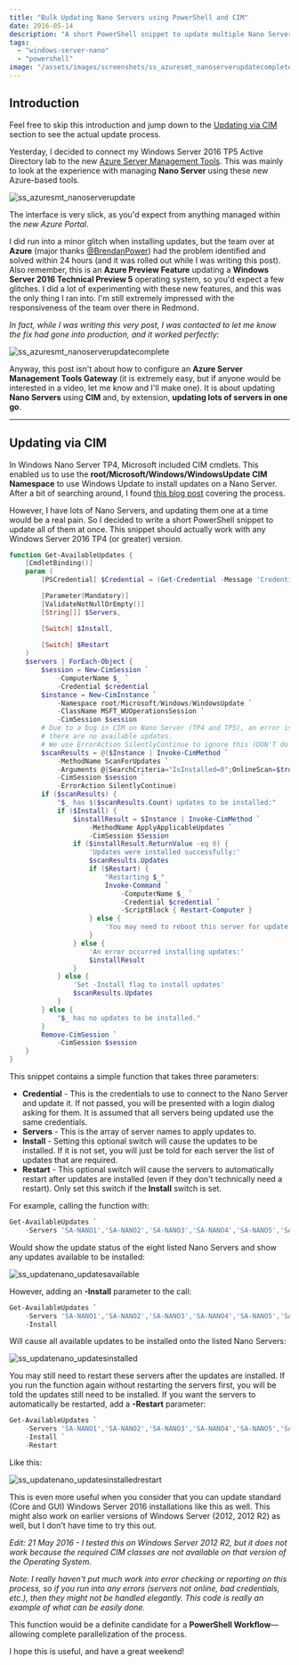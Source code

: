 ```yaml
---
title: "Bulk Updating Nano Servers using PowerShell and CIM"
date: 2016-05-14
description: "A short PowerShell snippet to update multiple Nano Servers using CIM and Windows Update."
tags:
  - "windows-server-nano"
  - "powershell"
image: "/assets/images/screenshots/ss_azuresmt_nanoserverupdatecomplete.png"
---
```


## Introduction

Feel free to skip this introduction and jump down to the [Updating via CIM](#updating-via-cim) section to see the actual update process.

Yesterday, I decided to connect my Windows Server 2016 TP5 Active Directory lab to the new [Azure Server Management Tools](https://blogs.technet.microsoft.com/nanoserver/2016/02/09/introducing-server-management-tools/). This was mainly to look at the experience with managing **Nano Server** using these new Azure-based tools.

![ss_azuresmt_nanoserverupdate](/assets/images/screenshots/ss_azuresmt_nanoserverupdate1.png)

The interface is very slick, as you'd expect from anything managed within the _new Azure Portal_.

I did run into a minor glitch when installing updates, but the team over at **Azure** (major thanks [@BrendanPower](https://twitter.com/brendanpower)) had the problem identified and solved within 24 hours (and it was rolled out while I was writing this post). Also remember, this is an **Azure Preview Feature** updating a **Windows Server 2016 Technical Preview 5** operating system, so you'd expect a few glitches. I did a lot of experimenting with these new features, and this was the only thing I ran into. I'm still extremely impressed with the responsiveness of the team over there in Redmond.

_In fact, while I was writing this very post, I was contacted to let me know the fix had gone into production, and it worked perfectly:_

![ss_azuresmt_nanoserverupdatecomplete](/assets/images/screenshots/ss_azuresmt_nanoserverupdatecomplete.png)

Anyway, this post isn't about how to configure an **Azure Server Management Tools Gateway** (it is extremely easy, but if anyone would be interested in a video, let me know and I'll make one). It is about updating **Nano Servers** using **CIM** and, by extension, **updating lots of servers in one go**.

---

## Updating via CIM

In Windows Nano Server TP4, Microsoft included CIM cmdlets. This enabled us to use the **root/Microsoft/Windows/WindowsUpdate CIM Namespace** to use Windows Update to install updates on a Nano Server. After a bit of searching around, I found [this blog post](https://blogs.technet.microsoft.com/nanoserver/2016/01/16/updating-nano-server-using-windows-update-or-windows-server-update-service/) covering the process.

However, I have lots of Nano Servers, and updating them one at a time would be a real pain. So I decided to write a short PowerShell snippet to update all of them at once. This snippet should actually work with any Windows Server 2016 TP4 (or greater) version.

```powershell
function Get-AvailableUpdates {
    [CmdletBinding()]
    param (
        [PSCredential] $Credential = (Get-Credential -Message 'Credentials to use to update Servers'),

        [Parameter(Mandatory)]
        [ValidateNotNullOrEmpty()]
        [String[]] $Servers,

        [Switch] $Install,
        
        [Switch] $Restart
    )
    $servers | ForEach-Object {
        $session = New-CimSession `
            -ComputerName $_ `
            -Credential $credential
        $instance = New-CimInstance `
            -Namespace root/Microsoft/Windows/WindowsUpdate `
            -ClassName MSFT_WUOperationsSession `
            -CimSession $session
        # Due to a bug in CIM on Nano Server (TP4 and TP5), an error is returned when
        # there are no available updates.
        # We use ErrorAction SilentlyContinue to ignore this (DON'T do this in a production script!!!!)
        $scanResults = @($Instance | Invoke-CimMethod `
            -MethodName ScanForUpdates `
            -Arguments @{SearchCriteria="IsInstalled=0";OnlineScan=$true} `
            -CimSession $session `
            -ErrorAction SilentlyContinue)
        if ($scanResults) {
            "$_ has $($scanResults.Count) updates to be installed:"
            if ($Install) {
                $installResult = $Instance | Invoke-CimMethod `
                    -MethodName ApplyApplicableUpdates `
                    -CimSession $Session
                if ($installResult.ReturnValue -eq 0) {
                    'Updates were installed successfully:'
                    $scanResults.Updates
                    if ($Restart) {
                        "Restarting $_"
                        Invoke-Command `
                            -ComputerName $_ `
                            -Credential $credential `
                            -ScriptBlock { Restart-Computer }
                    } else {
                        'You may need to reboot this server for update installation to complete.'
                    }
                } else {
                    'An error occurred installing updates:'
                    $installResult
                }
            } else {
                'Set -Install flag to install updates'
                $scanResults.Updates
            }
        } else {
            "$_ has no updates to be installed."
        }
        Remove-CimSession `
            -CimSession $session
    }
}
```

This snippet contains a simple function that takes three parameters:

- **Credential** - This is the credentials to use to connect to the Nano Server and update it. If not passed, you will be presented with a login dialog asking for them. It is assumed that all servers being updated use the same credentials.
- **Servers** - This is the array of server names to apply updates to.
- **Install** - Setting this optional switch will cause the updates to be installed. If it is not set, you will just be told for each server the list of updates that are required.
- **Restart** - This optional switch will cause the servers to automatically restart after updates are installed (even if they don't technically need a restart). Only set this switch if the **Install** switch is set.

For example, calling the function with:

```powershell
Get-AvailableUpdates `
    -Servers 'SA-NANO1','SA-NANO2','SA-NANO3','SA-NANO4','SA-NANO5','SA-NANO6','SA-NANO7','SA-NANO8'
```

Would show the update status of the eight listed Nano Servers and show any updates available to be installed:

![ss_updatenano_updatesavailable](/assets/images/screenshots/ss_updatenano_updatesavailable.png)

However, adding an **-Install** parameter to the call:

```powershell
Get-AvailableUpdates `
    -Servers 'SA-NANO1','SA-NANO2','SA-NANO3','SA-NANO4','SA-NANO5','SA-NANO6','SA-NANO7','SA-NANO8' `
    -Install
```

Will cause all available updates to be installed onto the listed Nano Servers:

![ss_updatenano_updatesinstalled](/assets/images/screenshots/ss_updatenano_updatesinstalled.png)

You may still need to restart these servers after the updates are installed. If you run the function again without restarting the servers first, you will be told the updates still need to be installed. If you want the servers to automatically be restarted, add a **-Restart** parameter:

```powershell
Get-AvailableUpdates `
    -Servers 'SA-NANO1','SA-NANO2','SA-NANO3','SA-NANO4','SA-NANO5','SA-NANO6','SA-NANO7','SA-NANO8' `
    -Install `
    -Restart
```

Like this:

![ss_updatenano_updatesinstalledrestart](/assets/images/screenshots/ss_updatenano_updatesinstalledrestart.png)

This is even more useful when you consider that you can update standard (Core and GUI) Windows Server 2016 installations like this as well. This might also work on earlier versions of Windows Server (2012, 2012 R2) as well, but I don't have time to try this out.

_Edit: 21 May 2016 - I tested this on Windows Server 2012 R2, but it does not work because the required CIM classes are not available on that version of the Operating System._

_Note: I really haven't put much work into error checking or reporting on this process, so if you run into any errors (servers not online, bad credentials, etc.), then they might not be handled elegantly. This code is really an example of what can be easily done._

This function would be a definite candidate for a **PowerShell Workflow**—allowing complete parallelization of the process.

I hope this is useful, and have a great weekend!
